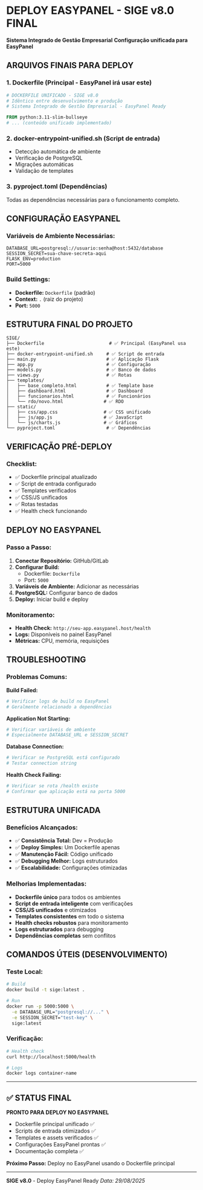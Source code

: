 # DEPLOY EASYPANEL - SIGE v8.0 FINAL
**Sistema Integrado de Gestão Empresarial**
**Configuração unificada para EasyPanel**

## ARQUIVOS FINAIS PARA DEPLOY

### 1. **Dockerfile** (Principal - EasyPanel irá usar este)
```dockerfile
# DOCKERFILE UNIFICADO - SIGE v8.0
# Idêntico entre desenvolvimento e produção
# Sistema Integrado de Gestão Empresarial - EasyPanel Ready

FROM python:3.11-slim-bullseye
# ... (conteúdo unificado implementado)
```

### 2. **docker-entrypoint-unified.sh** (Script de entrada)
- Detecção automática de ambiente
- Verificação de PostgreSQL
- Migrações automáticas
- Validação de templates

### 3. **pyproject.toml** (Dependências)
Todas as dependências necessárias para o funcionamento completo.

## CONFIGURAÇÃO EASYPANEL

### Variáveis de Ambiente Necessárias:
```
DATABASE_URL=postgresql://usuario:senha@host:5432/database
SESSION_SECRET=sua-chave-secreta-aqui
FLASK_ENV=production
PORT=5000
```

### Build Settings:
- **Dockerfile:** `Dockerfile` (padrão)
- **Context:** `.` (raiz do projeto)
- **Port:** `5000`

## ESTRUTURA FINAL DO PROJETO

```
SIGE/
├── Dockerfile                        # ✅ Principal (EasyPanel usa este)
├── docker-entrypoint-unified.sh     # ✅ Script de entrada
├── main.py                          # ✅ Aplicação Flask
├── app.py                           # ✅ Configuração
├── models.py                        # ✅ Banco de dados  
├── views.py                         # ✅ Rotas
├── templates/
│   ├── base_completo.html           # ✅ Template base
│   ├── dashboard.html               # ✅ Dashboard
│   ├── funcionarios.html            # ✅ Funcionários
│   └── rdo/novo.html               # ✅ RDO
├── static/
│   ├── css/app.css                 # ✅ CSS unificado
│   ├── js/app.js                   # ✅ JavaScript
│   └── js/charts.js                # ✅ Gráficos
└── pyproject.toml                   # ✅ Dependências
```

## VERIFICAÇÃO PRÉ-DEPLOY

### Checklist:
- ✅ Dockerfile principal atualizado
- ✅ Script de entrada configurado
- ✅ Templates verificados
- ✅ CSS/JS unificados
- ✅ Rotas testadas
- ✅ Health check funcionando

## DEPLOY NO EASYPANEL

### Passo a Passo:
1. **Conectar Repositório:** GitHub/GitLab
2. **Configurar Build:**
   - Dockerfile: `Dockerfile`
   - Port: `5000`
3. **Variáveis de Ambiente:** Adicionar as necessárias
4. **PostgreSQL:** Configurar banco de dados
5. **Deploy:** Iniciar build e deploy

### Monitoramento:
- **Health Check:** `http://seu-app.easypanel.host/health`
- **Logs:** Disponíveis no painel EasyPanel
- **Métricas:** CPU, memória, requisições

## TROUBLESHOOTING

### Problemas Comuns:

**Build Failed:**
```bash
# Verificar logs de build no EasyPanel
# Geralmente relacionado a dependências
```

**Application Not Starting:**
```bash
# Verificar variáveis de ambiente
# Especialmente DATABASE_URL e SESSION_SECRET
```

**Database Connection:**
```bash
# Verificar se PostgreSQL está configurado
# Testar connection string
```

**Health Check Failing:**
```bash
# Verificar se rota /health existe
# Confirmar que aplicação está na porta 5000
```

## ESTRUTURA UNIFICADA

### Benefícios Alcançados:
- ✅ **Consistência Total:** Dev = Produção
- ✅ **Deploy Simples:** Um Dockerfile apenas
- ✅ **Manutenção Fácil:** Código unificado
- ✅ **Debugging Melhor:** Logs estruturados
- ✅ **Escalabilidade:** Configurações otimizadas

### Melhorias Implementadas:
- **Dockerfile único** para todos os ambientes
- **Script de entrada inteligente** com verificações
- **CSS/JS unificados** e otimizados
- **Templates consistentes** em todo o sistema
- **Health checks robustos** para monitoramento
- **Logs estruturados** para debugging
- **Dependências completas** sem conflitos

## COMANDOS ÚTEIS (DESENVOLVIMENTO)

### Teste Local:
```bash
# Build
docker build -t sige:latest .

# Run
docker run -p 5000:5000 \
  -e DATABASE_URL="postgresql://..." \
  -e SESSION_SECRET="test-key" \
  sige:latest
```

### Verificação:
```bash
# Health check
curl http://localhost:5000/health

# Logs
docker logs container-name
```

---

## ✅ STATUS FINAL

**PRONTO PARA DEPLOY NO EASYPANEL**
- Dockerfile principal unificado ✅
- Scripts de entrada otimizados ✅
- Templates e assets verificados ✅
- Configurações EasyPanel prontas ✅
- Documentação completa ✅

**Próximo Passo:** Deploy no EasyPanel usando o Dockerfile principal

---

**SIGE v8.0** - Deploy EasyPanel Ready
*Data: 29/08/2025*